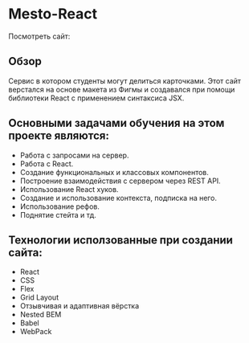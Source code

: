 <h1>Mesto-React</h1>
Посмотреть сайт: 

## Обзор
Сервис в котором студенты могут делиться карточками. Этот сайт верстался на основе макета из Фигмы и создавался при помощи библиотеки React с применением синтаксиса JSX. 

## Основными задачами обучения на этом проекте являются:
* Работа с запросами на сервер.
* Работа с React.
* Создание функциональных и классовых компонентов.
* Построение взаимодействия с сервером через REST API.
* Использование React хуков.
* Создание и использование контекста, подписка на него.
* Использование рефов.
* Поднятие стейта и тд.


## Технологии исползованные при создании сайта: 
* React
* CSS
* Flex
* Grid Layout
* Отзывчивая и адаптивная вёрстка
* Nested BEM
* Babel
* WebPack